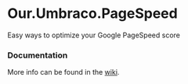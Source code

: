 # Our.Umbraco.PageSpeed
Easy ways to optimize your Google PageSpeed score

### Documentation
More info can be found in the [wiki](https://github.com/jvtroyen/Our.Umbraco.PageSpeed/wiki).
